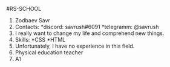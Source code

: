#RS-SCHOOL
1. Zodbaev Savr
2. Contacts:
*discord: savrush#6091
*telegramm: @savrush
3. I really want to change my life and comprehend new things.
4. Skills:
*CSS
*HTML
5. Unfortunately, I have no experience in this field.
6. Physical education teacher
7. A1